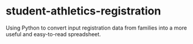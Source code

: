# student-athletics-registration
Using Python to convert input registration data from families into a more useful and easy-to-read spreadsheet.
